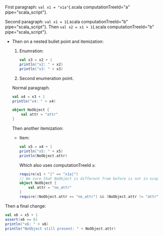 First paragraph: `val x1 = "x1a"`{.scala computationTreeId="a" pipe="scala_script"}.

Second paragraph: `val x1 = 1`{.scala computationTreeId="b" pipe="scala_script"}. Then `val x2 = x1 + 1`{.scala computationTreeId="b" pipe="scala_script"}.

*   Then on a nested bullet point and itemization:

    1.  Enumration:

        ```{.scala computationTreeId="b" pipe="scala_script"}
        val x3 = x2 + 1
        println("x2: " + x2)
        println("x3: " + x3)
        ```

    2.  Second enumeration point.

    Normal paragraph.

    ```{.scala computationTreeId="b" pipe="scala_script"}
    val x4 = x3 + 1
    println("x4: " + x4)

    object NoObject {
        val attr = "attr"
    }
    ```

    Then another itemization:

    *   Item:

        ```{.scala computationTreeId="b" pipe="scala_script"}
        val x5 = x4 + 1
        println("x5: " + x5)
        println(NoObject.attr)
        ```

        Which also uses computationTreeId `a`:

        ```{.scala computationTreeId="a" pipe="scala_script"}
        require(x1 + "|" == "x1a|")
        // Be sure that NoObject is different from before is not in scope.
        object NoObject {
            val attr = "no_attr"
        }
        require((NoObject.attr == "no_attr") && (NoObject.attr != "attr"))
        ```

Then a final change:

```{.scala computationTreeId="b" pipe="scala_script"}
val x6 = x5 + 1
assert(x6 == 6)
println("x6: " + x6)
println("NoObject still present: " + NoObject.attr)
```

[comment]: # ( vim: set filetype=markdown fileformat=unix nowrap spell spelllang=en: )
